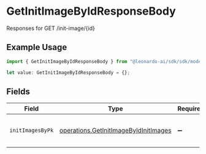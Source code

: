 # GetInitImageByIdResponseBody

Responses for GET /init-image/{id}

## Example Usage

```typescript
import { GetInitImageByIdResponseBody } from "@leonardo-ai/sdk/sdk/models/operations";

let value: GetInitImageByIdResponseBody = {};
```

## Fields

| Field                                                                                                 | Type                                                                                                  | Required                                                                                              | Description                                                                                           |
| ----------------------------------------------------------------------------------------------------- | ----------------------------------------------------------------------------------------------------- | ----------------------------------------------------------------------------------------------------- | ----------------------------------------------------------------------------------------------------- |
| `initImagesByPk`                                                                                      | [operations.GetInitImageByIdInitImages](../../../sdk/models/operations/getinitimagebyidinitimages.md) | :heavy_minus_sign:                                                                                    | columns and relationships of "init_images"                                                            |